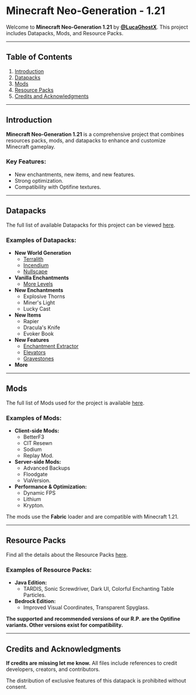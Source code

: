 # Minecraft Neo-Generation - 1.21

Welcome to **Minecraft Neo-Generation 1.21** by **[@LucaGhostX](https://github.com/LucaGhostX)**. This project includes Datapacks, Mods, and Resource Packs.

---

## Table of Contents
1. [Introduction](#introduction)
2. [Datapacks](#datapacks)
3. [Mods](#mods)
4. [Resource Packs](#resource-packs)
5. [Credits and Acknowledgments](#credits-and-acknowledgments)

---

## Introduction
**Minecraft Neo-Generation 1.21** is a comprehensive project that combines resources packs, mods, and datapacks to enhance and customize Minecraft gameplay.

### Key Features:
- New enchantments, new items, and new features.
- Strong optimization.
- Compatibility with Optifine textures.

---

## Datapacks
The full list of available Datapacks for this project can be viewed [here](/Datapacks/README.md).

### Examples of Datapacks:
- **New World Generation**
  - [Terralith](/Datapacks/README.md/#datapacks-unedited-list-for-121-minecraft-neo-generation-by-lucaghostx)
  - [Incendium](/Datapacks/README.md/#datapacks-unedited-list-for-121-minecraft-neo-generation-by-lucaghostx)
  - [Nullscape](/Datapacks/README.md/#datapacks-unedited-list-for-121-minecraft-neo-generation-by-lucaghostx)
- **Vanilla Enchantments**
  - [More Levels](/Datapacks/README.md/#other)
- **New Enchantments**
  - Explosive Thorns
  - Miner's Light
  - Lucky Cast
- **New Items**
  - Rapier
  - Dracula's Knife
  - Evoker Book
- **New Features**
  - [Enchantment Extractor](/Datapacks/README.md/#enchantment-extractor)
  - [Elevators](/Datapacks/README.md/#original-code-by-voodoobeard)
  - [Gravestones](/Datapacks/README.md/#original-code-by-voodoobeard)
- **More**

---

## Mods
The full list of Mods used for the project is available [here](/Mods/README.md).

### Examples of Mods:
- **Client-side Mods:**
  - BetterF3
  - CIT Resewn
  - Sodium
  - Replay Mod.
- **Server-side Mods:**
  - Advanced Backups
  - Floodgate
  - ViaVersion.
- **Performance & Optimization:**
  - Dynamic FPS
  - Lithium
  - Krypton.

The mods use the **Fabric** loader and are compatible with Minecraft 1.21.

---

## Resource Packs
Find all the details about the Resource Packs [here](/Resource%20Packs/README.md).

### Examples of Resource Packs:
- **Java Edition:**
  - TARDIS, Sonic Screwdriver, Dark UI, Colorful Enchanting Table Particles.
- **Bedrock Edition:**
  - Improved Visual Coordinates, Transparent Spyglass.

**The supported and recommended versions of our R.P. are the Optifine variants. Other versions exist for compatibility.**

---

## Credits and Acknowledgments
**If credits are missing let me know.** All files include references to credit developers, creators, and contributors.

The distribution of exclusive features of this datapack is prohibited without consent.